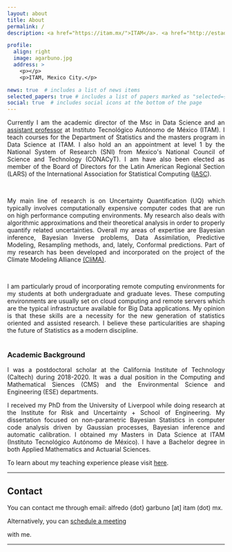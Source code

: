 ```yaml
---
layout: about
title: About
permalink: /
description: <a href="https://itam.mx/">ITAM</a>. <a href="http://estadistica.itam.mx/es/1/paginas/acerca-del-departamento-3">Statistics Department</a>. <a href="https://itam-ds.github.io/">Academic Director</a>.

profile:
  align: right
  image: agarbuno.jpg
  address: >
    <p></p>
    <p>ITAM, Mexico City.</p>

news: true  # includes a list of news items
selected_papers: true # includes a list of papers marked as "selected={true}"
social: true  # includes social icons at the bottom of the page
---
```


<div align="justify">

Currently I am the academic director of the Msc in Data Science and an
<a
href="https://faculty.itam.mx/facultad/108727-alfredo-garbuno-inigo">assistant
professor</a> at Instituto Tecnológico Autónomo de México (ITAM). I
teach courses for the Department of Statistics and the masters program
in Data Science at ITAM. I also hold an an appointment at level 1 by
the National System of Research (SNI) from Mexico's National Council
of Science and Technology (CONACyT). I am have also been elected as
member of the Board of Directors for the Latin American Regional
Section (LARS) of the International Association for Statistical
Computing (<a href="https://iasc-isi.org/lars-mission/">IASC</a>).

<br>

My main line of research is on Uncertainty Quantification (UQ) which
typically involves computationally expensive computer codes that are
run on high performance computing environments. My research also deals
with algorithmic approximations and their theoretical analysis in
order to properly quantify related uncertainties. Overall my areas of
expertise are Bayesian inference, Bayesian Inverse problems, Data
Assimilation, Predictive Modeling, Resampling methods, and, lately,
Conformal predictions. Part of my research has been developed and
incorporated on the project of the Climate Modeling Alliance <a
href="https://clima.caltech.edu/">(CliMA)</a>.

<br>

I am particularly proud of incorporating remote computing environments
for my students at both undergraduate and graduate leves. These
computing environments are usually set on cloud computing and remote
servers which are the typical infrastructure available for Big Data
applications. My opinion is that these skills are a necessity for the
new generation of statistics oriented and assisted research. I believe
these particularities are shaping the future of Statistics as a modern
discipline.

</div>


<p style="margin-bottom:1cm;"></p>


### Academic Background


<div align="justify">

I was a postdoctoral scholar at the California Institute of Technology
(Caltech) during 2018-2020. It was a dual position in the Computing
and Mathematical Siences (CMS) and the Environmental Science and
Engineering (ESE) departments.

I received my PhD from the University of Liverpool while doing
research at the Institute for Risk and Uncertainty + School of
Engineering. My dissertation focused on non-parametric Bayesian
Statistics in computer code analysis driven by Gaussian processes,
Bayesian inference and automatic calibration. I obtained my Masters in
Data Science at ITAM (Instituto Tecnológico Autónomo de México). I
have a Bachelor degree in both Applied Mathematics and Actuarial
Sciences.

To learn about my teaching experience please visit <a
href="https://agarbuno.github.io/teaching/">here</a>.

</div>

<hr>


## Contact

You can contact me through email: alfredo {dot} garbuno [at] itam (dot) mx. 

<link href="https://assets.calendly.com/assets/external/widget.css" rel="stylesheet">
<script src="https://assets.calendly.com/assets/external/widget.js" type="text/javascript" async></script>

Alternatively, you can <!-- Principio del widget de enlace de Calendly -->
<a href="" onclick="Calendly.initPopupWidget({url: 'https://calendly.com/alfredo-garbuno/entrevistas'});return false;">schedule a meeting</a>
<!-- Final del widget de enlace de Calendly --> with me. 


<hr>
